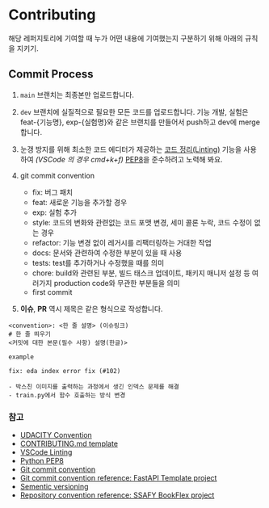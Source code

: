# Contributing

해당 레퍼지토리에 기여할 때 누가 어떤 내용에 기여했는지 구분하기 위해 아래의 규칙을 지키기.

## Commit Process

1. `main` 브랜치는 최종본만 업로드합니다.
2. `dev` 브랜치에 실질적으로 필요한 모든 코드를 업로드합니다. 기능 개발, 실험은 feat-{기능명}, exp-{실험명}와 같은 브랜치를 만들어서 push하고 dev에 merge합니다.
3. 눈갱 방지를 위해 최소한 코드 에디터가 제공하는 [코드 정리(Linting)](https://code.visualstudio.com/docs/python/linting) 기능을 사용하여 *(VSCode 의 경우 cmd+k+f)* [PEP8](https://peps.python.org/pep-0008/)을 준수하려고 노력해 봐요.
4. git commit convention
    - fix: 버그 패치
    - feat: 새로운 기능을 추가할 경우
    - exp: 실험 추가
    - style: 코드의 변화와 관련없는 코드 포맷 변경, 세미 콜론 누락, 코드 수정이 없는 경우
    - refactor: 기능 변경 없이 레거시를 리팩터링하는 거대한 작업
    - docs: 문서와 관련하여 수정한 부분이 있을 때 사용
    - tests: test를 추가하거나 수정했을 때를 의미
    - chore: build와 관련된 부분, 빌드 태스크 업데이트, 패키지 매니저 설정 등 여러가지 production code와 무관한 부분들을 의미
    - first commit


5. __이슈__, __PR__ 역시 제목은 같은 형식으로 작성합니다.
    
```text
<convention>: <한 줄 설명> (이슈링크)
# 한 줄 띄우기
<커밋에 대한 본문(필수 사항) 설명(한글)>

```

`example`
```text
fix: eda index error fix (#102)

- 박스친 이미지를 출력하는 과정에서 생긴 인덱스 문제를 해결
- train.py에서 함수 호출하는 방식 변경
```


### 참고
- [UDACITY Convention ](https://yunyoung1819.tistory.com/m/160)
- [CONTRIBUTING.md template](https://gist.github.com/PurpleBooth/b24679402957c63ec426)
- [VSCode Linting](https://code.visualstudio.com/docs/python/linting)
- [Python PEP8](https://peps.python.org/pep-0008/)
- [Git commit convention](https://www.conventionalcommits.org/ko/v1.0.0/)
- [Git commit convention reference: FastAPI Template project](https://github.com/tiangolo/full-stack-fastapi-postgresql)
- [Sementic versioning](https://semver.org/lang/ko/)
- [Repository convention reference: SSAFY BookFlex project](https://github.com/glenn93516/BookFlex)